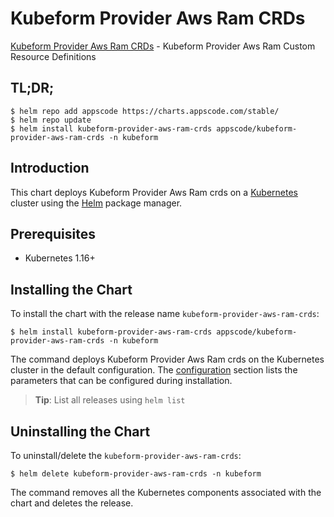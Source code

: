 # Kubeform Provider Aws Ram CRDs

[Kubeform Provider Aws Ram CRDs](https://github.com/kubeform) - Kubeform Provider Aws Ram Custom Resource Definitions

## TL;DR;

```console
$ helm repo add appscode https://charts.appscode.com/stable/
$ helm repo update
$ helm install kubeform-provider-aws-ram-crds appscode/kubeform-provider-aws-ram-crds -n kubeform
```

## Introduction

This chart deploys Kubeform Provider Aws Ram crds on a [Kubernetes](http://kubernetes.io) cluster using the [Helm](https://helm.sh) package manager.

## Prerequisites

- Kubernetes 1.16+

## Installing the Chart

To install the chart with the release name `kubeform-provider-aws-ram-crds`:

```console
$ helm install kubeform-provider-aws-ram-crds appscode/kubeform-provider-aws-ram-crds -n kubeform
```

The command deploys Kubeform Provider Aws Ram crds on the Kubernetes cluster in the default configuration. The [configuration](#configuration) section lists the parameters that can be configured during installation.

> **Tip**: List all releases using `helm list`

## Uninstalling the Chart

To uninstall/delete the `kubeform-provider-aws-ram-crds`:

```console
$ helm delete kubeform-provider-aws-ram-crds -n kubeform
```

The command removes all the Kubernetes components associated with the chart and deletes the release.


